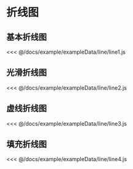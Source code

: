 # 折线图

## 基本折线图

<demo :option="line1" />

<fold-box>
<<< @/docs/example/exampleData/line/line1.js
</fold-box>

## 光滑折线图

<demo :option="line2" />

<fold-box>
<<< @/docs/example/exampleData/line/line2.js
</fold-box>

## 虚线折线图

<demo :option="line3" />

<fold-box>
<<< @/docs/example/exampleData/line/line3.js
</fold-box>

## 填充折线图

<demo :option="line4" />

<fold-box>
<<< @/docs/example/exampleData/line/line4.js
</fold-box>

<script>
import line1 from './exampleData/line/line1.js'
import line2 from './exampleData/line/line2.js'
import line3 from './exampleData/line/line3.js'
import line4 from './exampleData/line/line4.js'

export default {
  data () {
    return {
      line1,
      line2,
      line3,
      line4
    }
  }
}
</script>